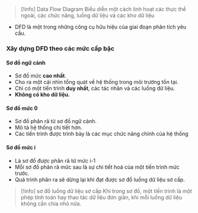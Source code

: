 > [!info] Data Flow Diagram
> Biểu diễn một cách linh hoạt  các thực thể ngoài, các chức năng, luồng dữ liệu và các kho dữ liệu

* DFD là một trong những công cụ hữu hiệu của giai đoạn phân tích yêu cầu. 

### Xây dựng DFD theo các mức cấp bậc
#### Sơ đồ ngữ cảnh
* Sơ đồ mức **cao nhất**.
* Cho ra một cái nhìn tổng quát về hệ thống trong môi trường tồn tại.
* Chỉ có một tiến trình **duy nhất**, các tác nhân và các luồng dữ liệu.
* **Không có kho dữ liệu.**

#### Sơ đồ mức 0
* Sơ đồ phân rã từ sơ đồ ngữ cảnh.
* Mô tả hệ thống chi tiết hơn.
* Các tiến trình được trình bày là các mục chức năng chính của hệ thống

#### Sơ đồ mức i
* Là sơ đồ được phân rã từ mức i-1
* Mỗi sơ đồ phân rã mức sau là sự chi tiết hoá của một tiến trình mức trước.
* Quá trình phân ra sẽ dừng lại khi đạt được sơ đồ luồng dữ liệu sơ cấp.
> [!info] sơ đồ luồng dữ liệu sơ cấp
> Khi trong sơ đồ, một tiến trình là một phép tính toán hay thao tác dữ liệu đơn giản, khi mỗi luồng dữ liệu không cần chia nhỏ nữa.

